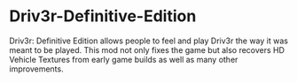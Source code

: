 # Driv3r-Definitive-Edition
Driv3r: Definitive Edition allows people to feel and play Driv3r the way it was meant to be played. This mod not only fixes the game but also recovers HD Vehicle Textures from early game builds as well as many other improvements.
